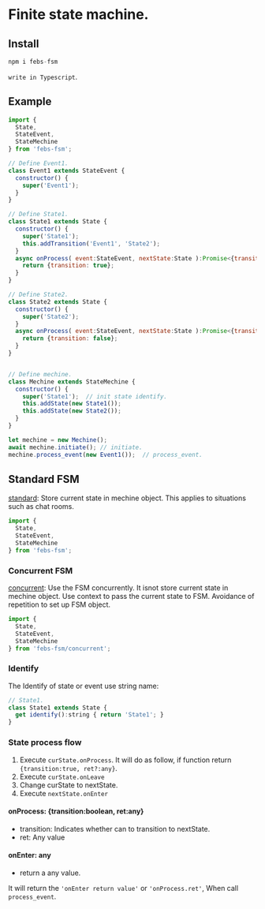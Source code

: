 
# Finite state machine.

## Install

```js
npm i febs-fsm
```

`write in Typescript`.

## Example

```js
import {
  State, 
  StateEvent, 
  StateMechine
} from 'febs-fsm';

// Define Event1.
class Event1 extends StateEvent {
  constructor() {
    super('Event1');
  }
}

// Define State1.
class State1 extends State {
  constructor() {
    super('State1');
    this.addTransition('Event1', 'State2');
  }
  async onProcess( event:StateEvent, nextState:State ):Promise<{transition:boolean, ret?:any}> {
    return {transition: true};
  }
}

// Define State2.
class State2 extends State {
  constructor() {
    super('State2');
  }
  async onProcess( event:StateEvent, nextState:State ):Promise<{transition:boolean, ret?:any}> {
    return {transition: false};
  }
}


// Define mechine.
class Mechine extends StateMechine {
  constructor() {
    super('State1');  // init state identify.
    this.addState(new State1());
    this.addState(new State2());
  }
}

let mechine = new Mechine();
await mechine.initiate(); // initiate.
mechine.process_event(new Event1());  // process_event.
```

## Standard FSM

[standard](./lib/standard/readme.md): Store current state in mechine object. This applies to situations such as chat rooms.

```js
import {
  State, 
  StateEvent, 
  StateMechine
} from 'febs-fsm';
```

### Concurrent FSM

[concurrent](./lib/concurrent/readme.md): Use the FSM concurrently. It isnot store current state in mechine object. Use context to pass the current state to FSM. Avoidance of repetition to set up FSM object.

```js
import {
  State, 
  StateEvent, 
  StateMechine
} from 'febs-fsm/concurrent';
```

### Identify

The Identify of state or event use string name:

```js
// State1.
class State1 extends State {
  get identify():string { return 'State1'; }
}
```

### State process flow

1. Execute `curState.onProcess`. It will do as follow, if function return `{transition:true, ret?:any}`.
2. Execute `curState.onLeave`
3. Change curState to nextState.
3. Execute `nextState.onEnter`

#### onProcess: {transition:boolean, ret:any}

  - transition: Indicates whether can to transition to nextState.
  - ret: Any value

#### onEnter: any
  - return a any value.

It will return the `'onEnter return value'` or `'onProcess.ret'`,  When call `process_event`.
